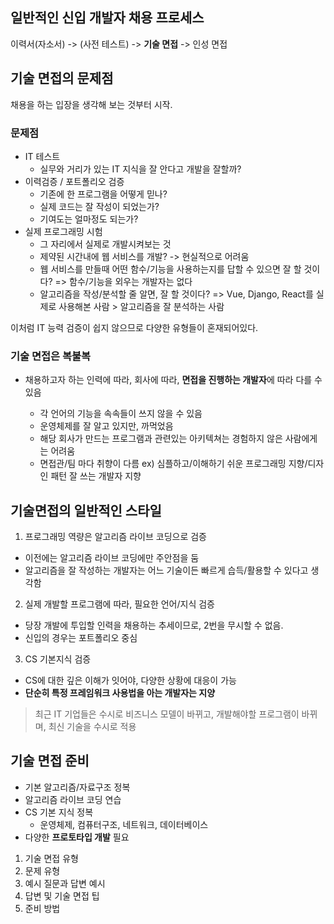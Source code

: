 ## 일반적인 신입 개발자 채용 프로세스
이력서(자소서) -> (사전 테스트) -> **기술 면접** -> 인성 면접

## 기술 면접의 문제점
채용을 하는 입장을 생각해 보는 것부터 시작.

### 문제점
* IT 테스트
  * 실무와 거리가 있는 IT 지식을 잘 안다고 개발을 잘할까?
* 이력검증 / 포트폴리오 검증
  * 기존에 한 프로그램을 어떻게 믿나?
  * 실제 코드는 잘 작성이 되었는가?
  * 기여도는 얼마정도 되는가?
* 실제 프로그래밍 시험
  * 그 자리에서 실제로 개발시켜보는 것
  * 제약된 시간내에 웹 서비스를 개발? -> 현실적으로 어려움
  * 웹 서비스를 만들때 어떤 함수/기능을 사용하는지를 답할 수 있으면 잘 할 것이다?
=> 함수/기능을 외우는 개발자는 없다
  * 알고리즘을 작성/분석할 줄 알면, 잘 할 것이다?
=> Vue, Django, React를 실제로 사용해본 사람 > 알고리즘을 잘 분석하는 사람

이처럼 IT 능력 검증이 쉽지 않으므로 다양한 유형들이 혼재되어있다.

### 기술 면접은 복불복
* 채용하고자 하는 인력에 따라, 회사에 따라, **면접을 진행하는 개발자**에 따라 다를 수 있음

  * 각 언어의 기능을 속속들이 쓰지 않을 수 있음
  * 운영체제를 잘 알고 있지만, 까먹었음
  * 해당 회사가 만드는 프로그램과 관련있는 아키텍쳐는 경험하지 않은 사람에게는 어려움
  * 면접관/팀 마다 취향이 다름
  ex) 심플하고/이해하기 쉬운 프로그래밍 지향/디자인 패턴 잘 쓰는 개발자 지향

## 기술면접의 일반적인 스타일
1. 프로그래밍 역량은 알고리즘 라이브 코딩으로 검증
  * 이전에는 알고리즘 라이브 코딩에만 주안점을 둠
  * 알고리즘을 잘 작성하는 개발자는 어느 기술이든 빠르게 습득/활용할 수 있다고 생각함
2. 실제 개발할 프로그램에 따라, 필요한 언어/지식 검증
  * 당장 개발에 투입할 인력을 채용하는 추세이므로, 2번을 무시할 수 없음.
  * 신입의 경우는 포트폴리오 중심
3. CS 기본지식 검증
  * CS에 대한 깊은 이해가 잇어야, 다양한 상황에 대응이 가능
  * **단순히 특정 프레임워크 사용법을 아는 개발자는 지양**
 >최근 IT 기업들은 수시로 비즈니스 모델이 바뀌고, 개발해야할 프로그램이 바뀌며, 최신 기술을 수시로 적용

## 기술 면접 준비
* 기본 알고리즘/자료구조 정복
* 알고리즘 라이브 코딩 연습
* CS 기본 지식 정복
  * 운영체제, 컴퓨터구조, 네트워크, 데이터베이스
* 다양한 **프로토타입 개발** 필요

1. 기술 면접 유형
2. 문제 유형
3. 예시 질문과 답변 예시
4. 답변 및 기술 면접 팁
5. 준비 방법


<!--stackedit_data:
eyJoaXN0b3J5IjpbLTYxNTE4MDkzNCwtMTQwODM2Njg1MywtMz
M1MTYwNzU4LC00NDc2NDc1MjMsLTE4OTUwOTk1NzQsLTIzMDYw
ODQ0OCwxMjkzOTQxNDc2LC0yMDg4NzQ2NjEyXX0=
-->